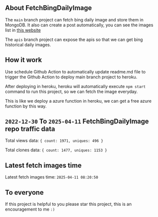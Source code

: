 ## About FetchBingDailyImage

The `main` branch project can fetch bing daily image and store them in MongoDB.
It also can create a post automatically, you can see the images list in [this website](https://oursalbum.netlify.app)

The `apis` branch project can expose the apis so that we can get bing historical daily images.

## How it work

Use schedule Github Action to automatically update readme.md file to trigger the Github Action to deploy main branch project to heroku.

After deploying in heroku, heroku will automatically execute `npm start` command to run this project, so we can fetch the image everyday.

This is like we deploy a azure function in heroku, we can get a free azure function by this way.

## `2022-12-30` To `2025-04-11` FetchBingDailyImage repo traffic data

Total views data: `{ count: 1971, uniques: 496 }`

Total clones data: `{ count: 1477, uniques: 1153 }`

## Latest fetch images time

Latest fetch images time: `2025-04-11 08:20:50`

## To everyone

If this project is helpful to you please star this project, this is an encouragement to me `:)`



